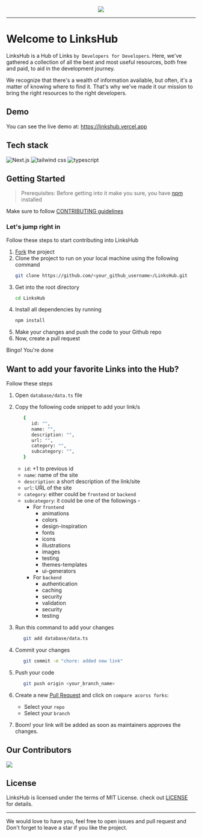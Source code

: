 <div align="center">
<img src="https://user-images.githubusercontent.com/78981177/215495029-ff9d4d24-a626-494a-859d-293cb9925f63.png"/>
</div><hr>

# Welcome to LinksHub

LinksHub is a Hub of Links `by Developers for Developers`. Here, we've gathered a collection of all the best and most useful resources, both free and paid, to aid in the development journey.

We recognize that there's a wealth of information available, but often, it's a matter of knowing where to find it. That's why we've made it our mission to bring the right resources to the right developers.

## Demo

You can see the live demo at: https://linkshub.vercel.app

## Tech stack

![Next.js](https://img.shields.io/badge/Next.js-7c3aed?style=for-the-badge&logo=next.js&logoColor=white)
![tailwind css](https://img.shields.io/badge/tailwind_css-7c3aed?style=for-the-badge&logo=tailwindcss&logoColor=white)
![typescript](https://img.shields.io/badge/typescript-7c3aed?style=for-the-badge&logo=typescript&logoColor=white)

## Getting Started

> Prerequisites: Before getting into it make you sure, you have [npm](https://nodejs.org/download) installed

Make sure to follow [CONTRIBUTING guidelines](https://github.com/rupali-codes/LinksHub/blob/main/CONTRIBUTING.md)

### Let's jump right in

Follow these steps to start contributing into LinksHub

1. [Fork](https://github.com/rupali-codes/LinksHub/fork) the project
2. Clone the project to run on your local machine using the following command
   ```sh
   git clone https://github.com/<your_github_username>/LinksHub.git
   ```
3. Get into the root directory
   ```sh
   cd LinksHub
   ```
4. Install all dependencies by running
   ```sh
   npm install
   ```
5. Make your changes and push the code to your Github repo
6. Now, create a pull request

Bingo! You're done

## Want to add your favorite Links into the Hub?

Follow these steps

1. Open `database/data.ts` file
   
2. Copy the following code snippet to add your link/s
   
   ```sh
      {
         id: "",
         name: "",
         description: "",
         url: "",
         category: "",
         subcategory: "",
      }
   ```
   * `id`: +1 to previous id
   * `name`: name of the site 
   * `description`: a short description of the link/site
   * `url`: URL of the site
   * `category`: either could be `frontend` or `backend` 
   * `subcategory`: it could be one of the followings - 
     * For `frontend`
        * animations
        * colors
        * design-inspiration
        * fonts
        * icons
        * illustrations
        * images
        * testing
        * themes-templates
        * ui-generators
      * For `backend`
        * authentication
        * caching
        * security
        * validation
        * security
        * testing


3. Run this command to add your changes
   ```sh
      git add database/data.ts
   ```

4. Commit your changes
   ```sh 
      git commit -m "chore: added new link"
   ```

5. Push your code
   ```sh
      git push origin <your_branch_name>
   ```

6. Create a new [Pull Request]([here](https://github.com/rupali-codes/LinksHub/compare) ) and click on `compare acorss forks`:
      * Select your `repo`
      * Select your `branch`
  
7. Boom! your link will be added as soon as maintainers approves the changes.

## Our Contributors

<a href="https://github.com/rupali-codes/LinksHub/graphs/contributors">
  <img src="https://contrib.rocks/image?repo=rupali-codes/LinksHub" />
</a>

## License

LinksHub is licensed under the terms of MIT License. check out [LICENSE](https://github.com/rupali-codes/LinksHub/blob/main/LICENSE) for details.

---

We would love to have you, feel free to open issues and pull request and Don't forget to leave a star if you like the project.
